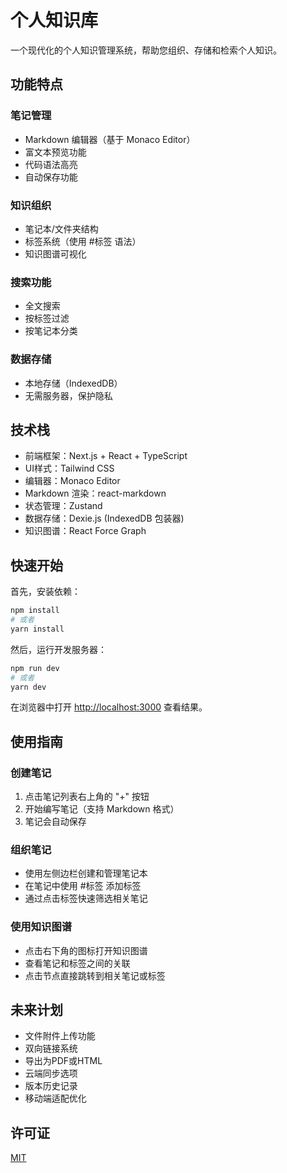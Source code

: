 # 个人知识库

一个现代化的个人知识管理系统，帮助您组织、存储和检索个人知识。

## 功能特点

### 笔记管理
- Markdown 编辑器（基于 Monaco Editor）
- 富文本预览功能
- 代码语法高亮
- 自动保存功能

### 知识组织
- 笔记本/文件夹结构
- 标签系统（使用 #标签 语法）
- 知识图谱可视化

### 搜索功能
- 全文搜索
- 按标签过滤
- 按笔记本分类

### 数据存储
- 本地存储（IndexedDB）
- 无需服务器，保护隐私

## 技术栈

- 前端框架：Next.js + React + TypeScript
- UI样式：Tailwind CSS
- 编辑器：Monaco Editor
- Markdown 渲染：react-markdown
- 状态管理：Zustand
- 数据存储：Dexie.js (IndexedDB 包装器)
- 知识图谱：React Force Graph

## 快速开始

首先，安装依赖：

```bash
npm install
# 或者
yarn install
```

然后，运行开发服务器：

```bash
npm run dev
# 或者
yarn dev
```

在浏览器中打开 [http://localhost:3000](http://localhost:3000) 查看结果。

## 使用指南

### 创建笔记
1. 点击笔记列表右上角的 "+" 按钮
2. 开始编写笔记（支持 Markdown 格式）
3. 笔记会自动保存

### 组织笔记
- 使用左侧边栏创建和管理笔记本
- 在笔记中使用 #标签 添加标签
- 通过点击标签快速筛选相关笔记

### 使用知识图谱
- 点击右下角的图标打开知识图谱
- 查看笔记和标签之间的关联
- 点击节点直接跳转到相关笔记或标签

## 未来计划

- 文件附件上传功能
- 双向链接系统
- 导出为PDF或HTML
- 云端同步选项
- 版本历史记录
- 移动端适配优化

## 许可证

[MIT](https://choosealicense.com/licenses/mit/)
